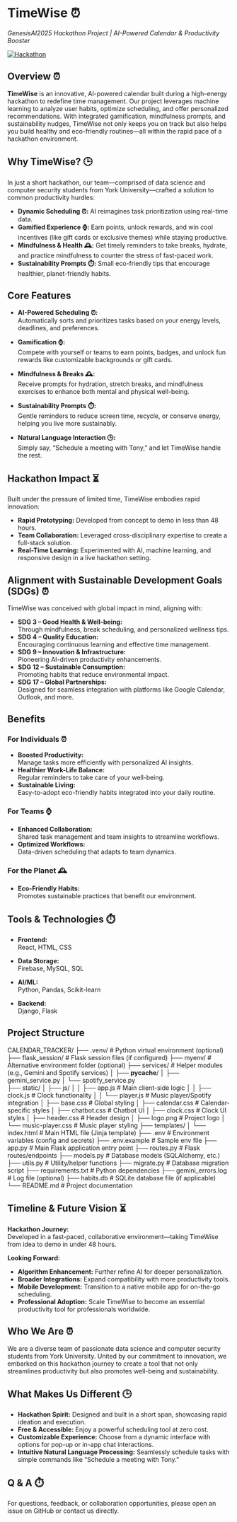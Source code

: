 # TimeWise ⏰  
*GenesisAI2025 Hackathon Project | AI-Powered Calendar & Productivity Booster*

[![Hackathon](https://img.shields.io/badge/Hackathon-2025-blue)](https://example-hackathon-link.com)

## Overview ⏰

**TimeWise** is an innovative, AI-powered calendar built during a high-energy hackathon to redefine time management. Our project leverages machine learning to analyze user habits, optimize scheduling, and offer personalized recommendations. With integrated gamification, mindfulness prompts, and sustainability nudges, TimeWise not only keeps you on track but also helps you build healthy and eco-friendly routines—all within the rapid pace of a hackathon environment.

## Why TimeWise? 🕒

In just a short hackathon, our team—comprised of data science and computer security students from York University—crafted a solution to common productivity hurdles:
- **Dynamic Scheduling ⏰:** AI reimagines task prioritization using real-time data.
- **Gamified Experience ⌚:** Earn points, unlock rewards, and win cool incentives (like gift cards or exclusive themes) while staying productive.
- **Mindfulness & Health 🕰️:** Get timely reminders to take breaks, hydrate, and practice mindfulness to counter the stress of fast-paced work.
- **Sustainability Prompts ⏱️:** Small eco-friendly tips that encourage healthier, planet-friendly habits.

## Core Features

- **AI-Powered Scheduling ⏰:**  
  Automatically sorts and prioritizes tasks based on your energy levels, deadlines, and preferences.

- **Gamification ⌚:**  
  Compete with yourself or teams to earn points, badges, and unlock fun rewards like customizable backgrounds or gift cards.

- **Mindfulness & Breaks 🕰️:**  
  Receive prompts for hydration, stretch breaks, and mindfulness exercises to enhance both mental and physical well-being.

- **Sustainability Prompts ⏱️:**  
  Gentle reminders to reduce screen time, recycle, or conserve energy, helping you live more sustainably.

- **Natural Language Interaction 🕒:**  
  Simply say, “Schedule a meeting with Tony,” and let TimeWise handle the rest.

## Hackathon Impact ⏳

Built under the pressure of limited time, TimeWise embodies rapid innovation:
- **Rapid Prototyping:** Developed from concept to demo in less than 48 hours.
- **Team Collaboration:** Leveraged cross-disciplinary expertise to create a full-stack solution.
- **Real-Time Learning:** Experimented with AI, machine learning, and responsive design in a live hackathon setting.

## Alignment with Sustainable Development Goals (SDGs) ⏰

TimeWise was conceived with global impact in mind, aligning with:
- **SDG 3 – Good Health & Well-being:**  
  Through mindfulness, break scheduling, and personalized wellness tips.
- **SDG 4 – Quality Education:**  
  Encouraging continuous learning and effective time management.
- **SDG 9 – Innovation & Infrastructure:**  
  Pioneering AI-driven productivity enhancements.
- **SDG 12 – Sustainable Consumption:**  
  Promoting habits that reduce environmental impact.
- **SDG 17 – Global Partnerships:**  
  Designed for seamless integration with platforms like Google Calendar, Outlook, and more.

## Benefits

### For Individuals ⏰
- **Boosted Productivity:**  
  Manage tasks more efficiently with personalized AI insights.
- **Healthier Work-Life Balance:**  
  Regular reminders to take care of your well-being.
- **Sustainable Living:**  
  Easy-to-adopt eco-friendly habits integrated into your daily routine.

### For Teams ⌚
- **Enhanced Collaboration:**  
  Shared task management and team insights to streamline workflows.
- **Optimized Workflows:**  
  Data-driven scheduling that adapts to team dynamics.

### For the Planet 🕰️
- **Eco-Friendly Habits:**  
  Promotes sustainable practices that benefit our environment.

## Tools & Technologies ⏱️

- **Frontend:**  
  React, HTML, CSS

- **Data Storage:**  
  Firebase, MySQL, SQL

- **AI/ML:**  
  Python, Pandas, Scikit-learn

- **Backend:**  
  Django, Flask

## Project Structure

CALENDAR_TRACKER/
├── .venv/                    # Python virtual environment (optional)
├── flask_session/            # Flask session files (if configured)
├── myenv/                    # Alternative environment folder (optional)
├── services/                 # Helper modules (e.g., Gemini and Spotify services)
│   ├── __pycache__/
│   ├── gemini_service.py
│   └── spotify_service.py  
├── static/
│   ├── js/
│   │   ├── app.js            # Main client-side logic
│   │   ├── clock.js          # Clock functionality
│   │   └── player.js         # Music player/Spotify integration
│   ├── base.css              # Global styling
│   ├── calendar.css          # Calendar-specific styles
│   ├── chatbot.css           # Chatbot UI
│   ├── clock.css             # Clock UI styles
│   ├── header.css            # Header design
│   ├── logo.png              # Project logo
│   └── music-player.css      # Music player styling
├── templates/
│   └── index.html            # Main HTML file (Jinja template)
├── .env                      # Environment variables (config and secrets)
├── .env.example              # Sample env file
├── app.py                    # Main Flask application entry point
├── routes.py                # Flask routes/endpoints
├── models.py                # Database models (SQLAlchemy, etc.)
├── utils.py                 # Utility/helper functions
├── migrate.py                # Database migration script
├── requirements.txt          # Python dependencies
├── gemini_errors.log         # Log file (optional)
├── habits.db                 # SQLite database file (if applicable)
└── README.md                 # Project documentation


## Timeline & Future Vision ⏳

**Hackathon Journey:**  
Developed in a fast-paced, collaborative environment—taking TimeWise from idea to demo in under 48 hours.

**Looking Forward:**  
- **Algorithm Enhancement:** Further refine AI for deeper personalization.  
- **Broader Integrations:** Expand compatibility with more productivity tools.  
- **Mobile Development:** Transition to a native mobile app for on-the-go scheduling.  
- **Professional Adoption:** Scale TimeWise to become an essential productivity tool for professionals worldwide.

## Who We Are ⏰

We are a diverse team of passionate data science and computer security students from York University. United by our commitment to innovation, we embarked on this hackathon journey to create a tool that not only streamlines productivity but also promotes well-being and sustainability.

## What Makes Us Different 🕒

- **Hackathon Spirit:** Designed and built in a short span, showcasing rapid ideation and execution.
- **Free & Accessible:** Enjoy a powerful scheduling tool at zero cost.
- **Customizable Experience:** Choose from a dynamic interface with options for pop-up or in-app chat interactions.
- **Intuitive Natural Language Processing:** Seamlessly schedule tasks with simple commands like “Schedule a meeting with Tony.”

## Q & A ⏱️

For questions, feedback, or collaboration opportunities, please open an issue on GitHub or contact us directly.

